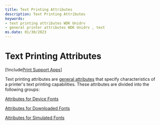 ```yaml
---
title: Text Printing Attributes
description: Text Printing Attributes
keywords:
- text printing attributes WDK Unidrv
- general printer attributes WDK Unidrv , text
ms.date: 01/30/2023
---
```


# Text Printing Attributes

[!include[Print Support Apps](../includes/print-support-apps.md)]

Text printing attributes are [general attributes](general-attributes.md) that specify characteristics of a printer's text printing capabilities. These attributes are divided into the following groups:

[Attributes for Device Fonts](attributes-for-device-fonts.md)

[Attributes for Downloaded Fonts](attributes-for-downloaded-fonts.md)

[Attributes for Simulated Fonts](attributes-for-simulated-fonts.md)
